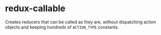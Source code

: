 # redux-callable

Creates reducers that can be called as they are, without dispatching action objects and keeping hundreds of `ACTION_TYPE` constants.
